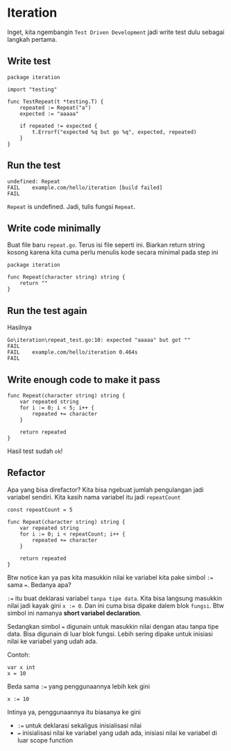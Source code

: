 # Iteration

Inget, kita ngembangin `Test Driven Development` jadi write test dulu sebagai langkah pertama.

## Write test

```
package iteration

import "testing"

func TestRepeat(t *testing.T) {
	repeated := Repeat("a")
	expected := "aaaaa"

	if repeated != expected {
		t.Errorf("expected %q but go %q", expected, repeated)
	}
}
```

## Run the test

```
undefined: Repeat
FAIL	example.com/hello/iteration [build failed]
FAIL
```

`Repeat` is undefined. Jadi, tulis fungsi `Repeat`.


## Write code minimally

Buat file baru `repeat.go`. Terus isi file seperti ini. Biarkan return string kosong karena kita cuma perlu menulis kode secara minimal pada step ini

```
package iteration

func Repeat(character string) string {
	return ""
}
```

## Run the test again

Hasilnya

```
Go\iteration\repeat_test.go:10: expected "aaaaa" but got ""
FAIL
FAIL	example.com/hello/iteration	0.464s
FAIL
```

## Write enough code to make it pass

```
func Repeat(character string) string {
	var repeated string
	for i := 0; i < 5; i++ {
		repeated += character
	}

	return repeated
}
```

Hasil test sudah `ok`!


## Refactor

Apa yang bisa direfactor? 
Kita bisa ngebuat jumlah pengulangan jadi variabel sendiri. Kita kasih nama variabel itu jadi `repeatCount`

```
const repeatCount = 5

func Repeat(character string) string {
	var repeated string
	for i := 0; i < repeatCount; i++ {
		repeated += character
	}

	return repeated
}
```

Btw notice kan ya pas kita masukkin nilai ke variabel kita pake simbol `:=` sama `=`. Bedanya apa?

`:=` itu buat deklarasi variabel `tanpa tipe data`. Kita bisa langsung masukkin nilai jadi kayak gini `x := 0`. Dan ini cuma bisa dipake dalem blok `fungsi`. Btw simbol ini namanya **short variabel declaration**.

Sedangkan simbol `=` digunain untuk masukkin nilai dengan atau tanpa tipe data. Bisa digunain di luar blok fungsi. Lebih sering dipake untuk inisiasi nilai ke variabel yang udah ada.

Contoh:
```
var x int
x = 10
```

Beda sama `:=` yang penggunaannya lebih kek gini
```
x := 10
```

Intinya ya, penggunaannya itu biasanya ke gini

- `:=` untuk deklarasi sekaligus inisialisasi nilai
- `=` inisialisasi nilai ke variabel yang udah ada, inisiasi nilai ke variabel di luar scope function